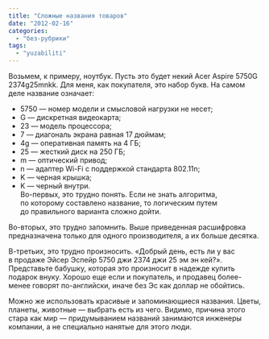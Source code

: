 ```yaml
---
title: "Сложные названия товаров"
date: "2012-02-16"
categories: 
  - "без-рубрики"
tags: 
  - "yuzabiliti"
---
```


Возьмем, к примеру, ноутбук. Пусть это будет некий Acer Aspire 5750G 2374g25mnkk. Для меня, как покупателя, это набор букв. На самом деле название означает:

- 5750 — номер модели и смысловой нагрузки не несет;
- G — дискретная видеокарта;
- 23 — модель процессора;
- 7 — диагональ экрана равная 17 дюймам;
- 4g — оперативная память на 4 ГБ;
- 25 — жесткий диск на 250 ГБ;
- m — оптический привод;
- n — адаптер Wi-Fi с поддержкой стандарта 802.11n;
- K — черная крышка;
- K — черный внутри.  
    Во-первых, это трудно понять. Если не знать алгоритма, по которому составлено название, то логическим путем до правильного варианта сложно дойти.

Во-вторых, это трудно запомнить. Выше приведенная расшифровка предназначена только для одного производителя, а их больше десятка.

В-третьих, это трудно произносить. «Добрый день, есть ли у вас в продаже Эйсер Эспейр 5750 джи 2374 джи 25 эм эн кей?». Представьте бабушку, которая это произносит в надежде купить подарок внуку. Хорошо еще если и покупатель, и продавец более-менее говорят по-английски, иначе без Эс как доллар не обойтись.

Можно же использовать красивые и запоминающиеся названия. Цветы, планеты, животные — выбрать есть из чего. Видимо, причина этого стара как мир — придумыванием названий занимаются инженеры компании, а не специально нанятые для этого люди.
